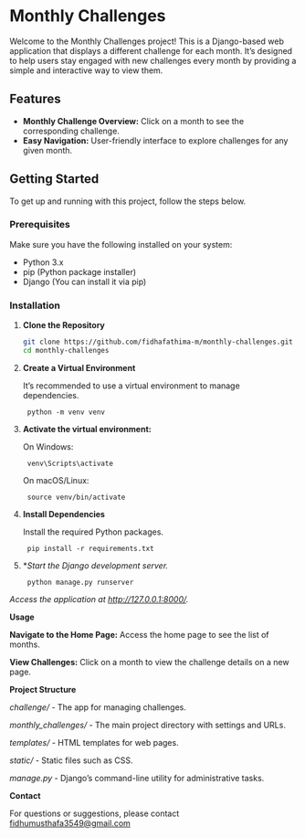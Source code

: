 # Monthly Challenges

Welcome to the Monthly Challenges project! This is a Django-based web application that displays a different challenge for each month. It’s designed to help users stay engaged with new challenges every month by providing a simple and interactive way to view them.

## Features

- **Monthly Challenge Overview:** Click on a month to see the corresponding challenge.
- **Easy Navigation:** User-friendly interface to explore challenges for any given month.

## Getting Started

To get up and running with this project, follow the steps below.

### Prerequisites

Make sure you have the following installed on your system:

- Python 3.x
- pip (Python package installer)
- Django (You can install it via pip)

### Installation

1. **Clone the Repository**

   ```bash
   git clone https://github.com/fidhafathima-m/monthly-challenges.git
   cd monthly-challenges

2. **Create a Virtual Environment**

    It’s recommended to use a virtual environment to manage dependencies.
   
        python -m venv venv

4. **Activate the virtual environment:**
   
    On Windows:
   
        venv\Scripts\activate
    On macOS/Linux:
   
        source venv/bin/activate

6. **Install Dependencies**
   
    Install the required Python packages.
   
        pip install -r requirements.txt

8. **Start the Django development server.*
   
        python manage.py runserver

*Access the application at http://127.0.0.1:8000/.*


**Usage**

**Navigate to the Home Page:** Access the home page to see the list of months.

**View Challenges:** Click on a month to view the challenge details on a new page.



**Project Structure**

*challenge/* - The app for managing challenges.

*monthly_challenges/* - The main project directory with settings and URLs.

*templates/* - HTML templates for web pages.

*static/* - Static files such as CSS.

*manage.py* - Django’s command-line utility for administrative tasks.


**Contact**

For questions or suggestions, please contact fidhumusthafa3549@gmail.com

